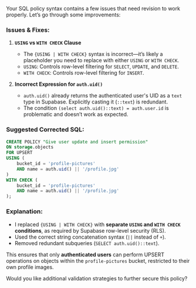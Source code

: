 Your SQL policy syntax contains a few issues that need revision to work properly. Let’s go through some improvements:

### Issues & Fixes:
1. **`USING` vs `WITH CHECK` Clause**
   - The `{USING | WITH CHECK}` syntax is incorrect—it’s likely a placeholder you need to replace with either `USING` or `WITH CHECK`. 
   - `USING`: Controls row-level filtering for `SELECT`, `UPDATE`, and `DELETE`.
   - `WITH CHECK`: Controls row-level filtering for `INSERT`.

2. **Incorrect Expression for `auth.uid()`**
   - `auth.uid()` already returns the authenticated user's UID as a `text` type in Supabase. Explicitly casting it (`::text`) is redundant.
   - The condition `(select auth.uid()::text) = auth.user.id` is problematic and doesn’t work as expected.

### Suggested Corrected SQL:
```sql
CREATE POLICY "Give user update and insert permission"
ON storage.objects 
FOR UPSERT 
USING (
    bucket_id = 'profile-pictures' 
    AND name = auth.uid() || '/profile.jpg'
)
WITH CHECK (
    bucket_id = 'profile-pictures' 
    AND name = auth.uid() || '/profile.jpg'
);
```

### Explanation:
- I replaced `{USING | WITH CHECK}` with **separate `USING` and `WITH CHECK` conditions**, as required by Supabase row-level security (RLS).
- Used the correct string concatenation syntax (`||` instead of `+`).
- Removed redundant subqueries (`SELECT auth.uid()::text`).

This ensures that only **authenticated users** can perform UPSERT operations on objects within the `profile-pictures` bucket, restricted to their own profile images.

Would you like additional validation strategies to further secure this policy?